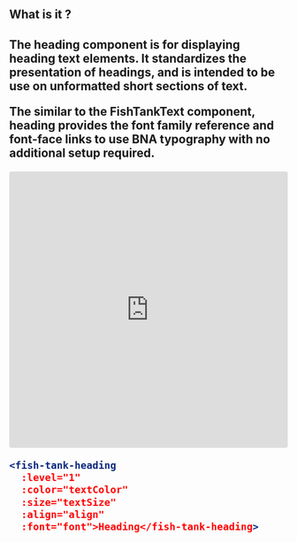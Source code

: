 <h2>What is it ?<h2>
<p>The heading component is for displaying heading text elements. It standardizes the presentation of headings, and is intended to be use on unformatted short sections of text.</p>
<p>The similar to the FishTankText component, heading provides the font family reference and font-face links to use BNA typography with no additional setup required.</p>
<iframe src="https://codesandbox.io/embed/32zzmrj5oq?fontsize=14" title="@fishtank/Heading" allow="geolocation; microphone; camera; midi; vr; accelerometer; gyroscope; payment; ambient-light-sensor; encrypted-media" style="width:100%; height:500px; border:0; border-radius: 4px; overflow:hidden;" sandbox="allow-modals allow-forms allow-popups allow-scripts allow-same-origin"></iframe>

```jsx
<fish-tank-heading
  :level="1"
  :color="textColor"
  :size="textSize"
  :align="align"
  :font="font">Heading</fish-tank-heading>
```
